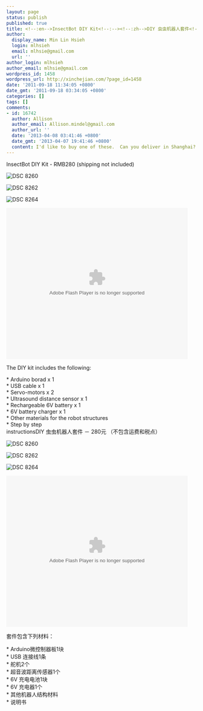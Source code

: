 ```yaml
---
layout: page
status: publish
published: true
title: <!--:en-->InsectBot DIY Kit<!--:--><!--:zh-->DIY 虫虫机器人套件<!--:-->
author:
  display_name: Min Lin Hsieh
  login: mlhsieh
  email: mlhsie@gmail.com
  url: ''
author_login: mlhsieh
author_email: mlhsie@gmail.com
wordpress_id: 1458
wordpress_url: http://xinchejian.com/?page_id=1458
date: '2011-09-18 11:34:05 +0800'
date_gmt: '2011-09-18 03:34:05 +0800'
categories: []
tags: []
comments:
- id: 16742
  author: Allison
  author_email: Allison.mindel@gmail.com
  author_url: ''
  date: '2013-04-08 03:41:46 +0800'
  date_gmt: '2013-04-07 19:41:46 +0800'
  content: I'd like to buy one of these.  Can you deliver in Shanghai?
---
```

<p><!--:en-->InsectBot DIY Kit - RMB280 (shipping not included)</p>
<p><img style="display:block; margin-left:auto; margin-right:auto;" src="http://xinchejian.com/wp-content/uploads/2011/04/DSC_8260.jpg" alt="DSC 8260" title="DSC_8260.JPG" border="0"/></p></p>
<p><img style="display:block; margin-left:auto; margin-right:auto;" src="http://xinchejian.com/wp-content/uploads/2011/04/DSC_8262.jpg" alt="DSC 8262" title="DSC_8262.JPG" border="0"/></p></p>
<p><img style="display:block; margin-left:auto; margin-right:auto;" src="http://xinchejian.com/wp-content/uploads/2011/04/DSC_8264.jpg" alt="DSC 8264" title="DSC_8264.JPG" border="0"/></p></p>
<p><embed src="http://player.youku.com/player.php/sid/XMjU4Mzc5OTgw/v.swf" quality="high" width="480" height="400" align="middle" allowScriptAccess="sameDomain" type="application/x-shockwave-flash"></embed></p>
<p>The DIY kit includes the following:</p>
<p>* Arduino borad x 1<br />
* USB cable x 1<br />
* Servo-motors x 2<br />
* Ultrasound distance sensor x 1<br />
* Rechargeable 6V battery x 1<br />
* 6V battery charger x 1<br />
* Other materials for the robot structures<br />
* Step by step instructions<!--:--><!--:zh-->DIY 虫虫机器人套件 － 280元 （不包含运费和税点）</p>
<p><img style="display:block; margin-left:auto; margin-right:auto;" src="http://xinchejian.com/wp-content/uploads/2011/04/DSC_8260.jpg" alt="DSC 8260" title="DSC_8260.JPG" border="0"/></p></p>
<p><img style="display:block; margin-left:auto; margin-right:auto;" src="http://xinchejian.com/wp-content/uploads/2011/04/DSC_8262.jpg" alt="DSC 8262" title="DSC_8262.JPG" border="0"/></p></p>
<p><img style="display:block; margin-left:auto; margin-right:auto;" src="http://xinchejian.com/wp-content/uploads/2011/04/DSC_8264.jpg" alt="DSC 8264" title="DSC_8264.JPG" border="0"/></p></p>
<p><embed src="http://player.youku.com/player.php/sid/XMjU4Mzc5OTgw/v.swf" quality="high" width="480" height="400" align="middle" allowScriptAccess="sameDomain" type="application/x-shockwave-flash"></embed></p>
<p>套件包含下列材料：</p>
<p>* Arduino微控制器板1块<br />
* USB 连接线1条<br />
* 舵机2个<br />
* 超音波距离传感器1个<br />
* 6V 充电电池1块<br />
* 6V 充电器1个<br />
* 其他机器人结构材料<br />
* 说明书<br />
<!--:--></p>
